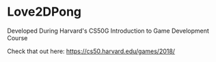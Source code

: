 # Love2DPong

Developed During Harvard's CS50G Introduction to Game Development Course

Check that out here: 
https://cs50.harvard.edu/games/2018/
